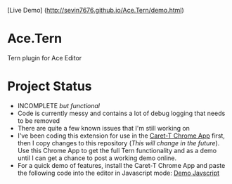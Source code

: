 [Live Demo] (http://sevin7676.github.io/Ace.Tern/demo.html)

Ace.Tern
========

Tern plugin for Ace Editor


Project Status
============

 - INCOMPLETE  *but functional*
 - Code is currently messy and contains a lot of debug logging that needs to be removed
 - There are quite a few known issues that I'm still working on
 - I've been coding this extension for use in the [Caret-T Chrome App](https://chrome.google.com/webstore/detail/caret-t/agiednhnlghobdgpgfdnbdaflnngmoij) first, then I copy changes to this repository (*This will change in the future*). Use this Chrome App to get the full Tern functionality and as a demo until I can get a chance to post a working demo online. 
 - For a quick demo of features, install the Caret-T Chrome App and paste the following code into the editor in Javascript mode: [Demo Javscript](https://raw.githubusercontent.com/sevin7676/Ace.Tern/master/DemoJavascript.js)
 





